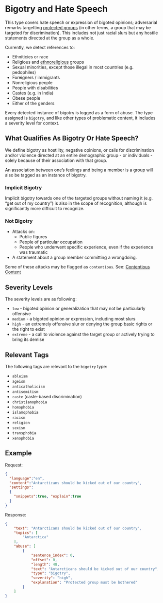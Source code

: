 # Bigotry and Hate Speech

This type covers hate speech or expression of bigoted opinions; adversarial remarks targetting [protected groups](https://en.wikipedia.org/wiki/Protected_group) (in other terms, a group that may be targeted for discrimination). This includes not just racial slurs but any hostile statements directed at the group as a whole. 

Currently, we detect references to:

- Ethniticies or race
- Religious and [ethnoreligious](https://en.wikipedia.org/wiki/Ethnoreligious_group) groups
- Sexual minorities, except those illegal in most countries (e.g. pedophiles)
- Foreigners / immigrants
- Nonreligious people
- People with disabilities
- Castes (e.g. in India)
- Obese people
- Either of the genders

Every detected instance of bigotry is logged as a form of abuse. The type assigned is `bigotry`, and like other types of problematic content, it includes a severity level for context.

## What Qualifies As Bigotry Or Hate Speech?

We define bigotry as hostility, negative opinions, or calls for discrimination and/or violence directed at an entire demographic group - or individuals - solely because of their association with that group.

An association between one’s feelings and being a member is a group will also be tagged as an instance of bigotry.

### Implicit Bigotry
Implicit bigotry towards one of the targeted groups without naming it (e.g. “get out of my country”) is also in the scope of recognition, although is significantly more difficult to recognize.

### Not Bigotry

- Attacks on:
  - Public figures
  - People of particular occupation
  - People who underwent specific experience, even if the experience was traumatic
- A statement about a group member committing a wrongdoing. 

Some of these attacks may be flagged as `contentious`. See: [Contentious Content](./contentious.md)

## Severity Levels

The severity levels are as following:

* `low` - bigoted opinion or generalization that may not be particularly offensive
* `medium` - a bigoted opinion or expression, including most slurs
* `high` - an extremely offensive slur or denying the group basic rights or the right to exist
* `extreme` - a call to violence against the target group or actively trying to bring its demise

## Relevant Tags

The following tags are relevant to the `bigotry` type:

* `ableism`
* `ageism`
* `anticatholicism`
* `antisemitism`
* `caste` (caste-based discrimination)
* `christianophobia`
* `homophobia`
* `islamophobia`
* `racism`
* `religion`
* `sexism`
* `transphobia`
* `xenophobia`

## Example

Request:

```json
{
  "language":"en",
  "content":"Antarcticans should be kicked out of our country",
  "settings": 
  {
    "snippets":true, "explain":true
  }
}
```

Response:

```json
{
	"text": "Antarcticans should be kicked out of our country",
	"topics": [
		"Antarctica"
	],
	"abuse": [
		{
			"sentence_index": 0,
			"offset": 0,
			"length": 48,
			"text": "Antarcticans should be kicked out of our country",
			"type": "bigotry",
			"severity": "high",
			"explanation": "Protected group must be bothered"
		}
	]
}
```